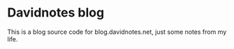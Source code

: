 # Davidnotes blog

This is a blog source code for blog.davidnotes.net, just some notes from my life.
